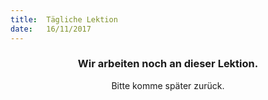 ```yaml
---
title:  Tägliche Lektion
date:   16/11/2017
---
```


### <center>Wir arbeiten noch an dieser Lektion.</center>
<center>Bitte komme später zurück.</center>